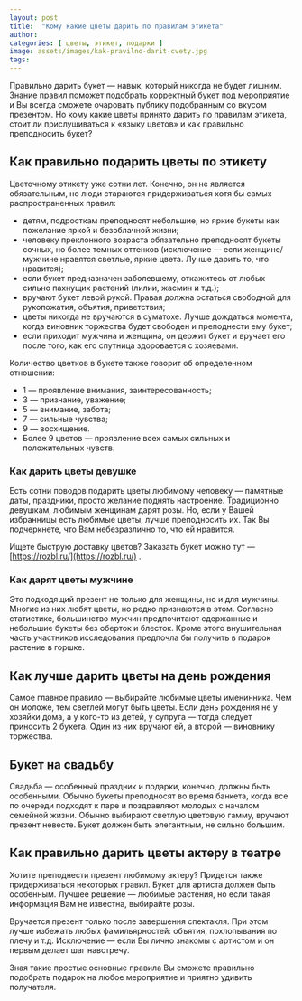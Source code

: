 ```yaml
---
layout: post
title:  "Кому какие цветы дарить по правилам этикета"
author: 
categories: [ цветы, этикет, подарки ]
image: assets/images/kak-pravilno-darit-cvety.jpg
tags: 
---
```


Правильно дарить букет — навык, который никогда не будет лишним. Знание правил поможет подобрать корректный букет под мероприятие и Вы всегда сможете очаровать публику подобранным со вкусом презентом. Но кому какие цветы принято дарить по правилам этикета, стоит ли прислушиваться к «языку цветов» и как правильно преподносить букет?

## Как правильно подарить цветы по этикету

Цветочному этикету уже сотни лет. Конечно, он не является обязательным, но люди стараются придерживаться хотя бы самых распространенных правил:
* детям, подросткам преподносят небольшие, но яркие букеты как пожелание яркой и безоблачной жизни;
* человеку преклонного возраста обязательно преподносят букеты сочных, но более темных оттенков (исключение — если женщине/мужчине нравятся светлые, яркие цвета. Лучше дарить то, что нравится);
* если букет предназначен заболевшему, откажитесь от любых сильно пахнущих растений (лилии, жасмин и т.д.);
* вручают букет левой рукой. Правая должна остаться свободной для рукопожатия, объятия, приветствия;
* цветы никогда не вручаются в суматохе. Лучше дождаться момента, когда виновник торжества будет свободен и преподнести ему букет;
* если приходит мужчина и женщина, он держит букет и вручает его после того, как его спутница здоровается с хозяевами.

Количество цветков в букете также говорит об определенном отношении:
* 1 — проявление внимания, заинтересованность;
* 3 — признание, уважение;
* 5 — внимание, забота;
* 7 — сильные чувства;
* 9 — восхищение.
* Более 9 цветов — проявление всех самых сильных и положительных чувств.

### Как дарить цветы девушке

Есть сотни поводов подарить цветы любимому человеку — памятные даты, праздники, просто желание поднять настроение. Традиционно девушкам, любимым женщинам дарят розы. Но, если у Вашей избранницы есть любимые цветы, лучше преподносить их. Так Вы подчеркнете, что Вам небезразлично то, что ей нравится.

Ищете быструю доставку цветов? Заказать букет можно тут — [https://rozbl.ru/](https://rozbl.ru/) .

### Как дарят цветы мужчине

Это подходящий презент не только для женщины, но и для мужчины. Многие из них любят цветы, но редко признаются в этом. Согласно статистике, большинство мужчин предпочитают сдержанные и небольшие букеты без оберток и блесток. Кроме этого внушительная часть участников исследования предпочла бы получить в подарок растение в горшке.

## Как лучше дарить цветы на день рождения

Самое главное правило — выбирайте любимые цветы именинника. Чем он моложе, тем светлей могут быть цветы. Если день рождения не у хозяйки дома, а у кого-то из детей, у супруга — тогда следует приносить 2 букета. Один из них вручают ей, а второй — виновнику торжества.

## Букет на свадьбу

Свадьба — особенный праздник и подарки, конечно, должны быть особенными. Обычно букеты преподносят во время банкета, когда все по очереди подходят к паре и поздравляют молодых с началом семейной жизни. Обычно выбирают светлую цветовую гамму, вручают презент невесте. Букет должен быть элегантным, не сильно большим.

## Как правильно дарить цветы актеру в театре

Хотите преподнести презент любимому актеру? Придется также придерживаться некоторых правил. Букет для артиста должен быть особенным. Лучшее решение — любимые растения, но если такая информация Вам не известна, выбирайте розы.

Вручается презент только после завершения спектакля. При этом лучше избежать любых фамильярностей: объятия, похлопывания по плечу и т.д. Исключение — если Вы лично знакомы с артистом и он первым делает шаг навстречу.

Зная такие простые основные правила Вы сможете правильно подобрать подарок на любое мероприятие и приятно удивить получателя.

